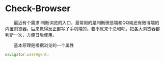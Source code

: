 # Check-Browser


&emsp;&emsp;最近有个需求:判断浏览的入口，最常用的是判断微信端和QQ端还有微博端的内置浏览器。后来觉得反正都写了手机端的，要不就来个总和吧，把各大浏览器都判断一次，方便日后使用。  

&emsp;&emsp;基本原理是根据浏览的一个属性

```JavaScript
navigator.userAgent;


